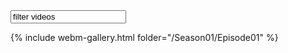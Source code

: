 <input type="text" name="filter" id="filter" value="filter videos" aria-label="filter videos">

{% include webm-gallery.html folder="/Season01/Episode01" %}
